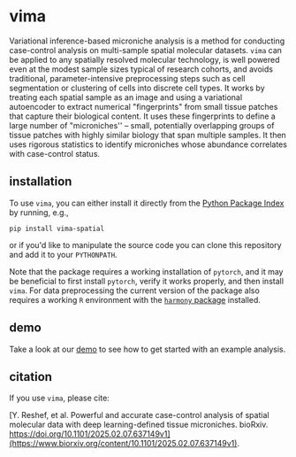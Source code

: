 # vima
Variational inference-based microniche analysis is a method for conducting case-control analysis on multi-sample spatial molecular datasets. `vima` can be applied to any spatially resolved molecular technology, is well powered even at the modest sample sizes typical of research cohorts, and avoids traditional, parameter-intensive preprocessing steps such as cell segmentation or clustering of cells into discrete cell types. It works by treating each spatial sample as an image and using a variational autoencoder to extract numerical "fingerprints" from small tissue patches that capture their biological content. It uses these fingerprints to define a large number of "microniches'' – small, potentially overlapping groups of tissue patches with highly similar biology that span multiple samples. It then uses rigorous statistics to identify microniches whose abundance correlates with case-control status.

## installation
To use `vima`, you can either install it directly from the [Python Package Index](https://pypi.org/) by running, e.g.,

`pip install vima-spatial`

or if you'd like to manipulate the source code you can clone this repository and add it to your `PYTHONPATH`.

Note that the package requires a working installation of `pytorch`, and it may be beneficial to first install `pytorch`, verify it works properly, and then install `vima`. For data preprocessing the current version of the package also requires a working `R` environment with the [`harmony` package](https://github.com/immunogenomics/harmony) installed.

## demo
Take a look at our [demo](https://github.com/yakirr/vima/blob/main/demo/demo.ipynb) to see how to get started with an example analysis.

## citation
If you use `vima`, please cite:

[Y. Reshef, et al. Powerful and accurate case-control analysis of spatial molecular data with deep learning-defined tissue microniches. bioRxiv. https://doi.org/10.1101/2025.02.07.637149v1](https://www.biorxiv.org/content/10.1101/2025.02.07.637149v1).
